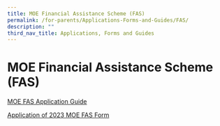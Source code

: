 ```yaml
---
title: MOE Financial Assistance Scheme (FAS)
permalink: /for-parents/Applications-Forms-and-Guides/FAS/
description: ""
third_nav_title: Applications, Forms and Guides
---
```

**MOE Financial Assistance Scheme (FAS)**
=========================================


[MOE FAS Application Guide](https://go.gov.sg/fasapplication)

[Application of 2023 MOE FAS Form](https://go.gov.sg/2023fasapplication)